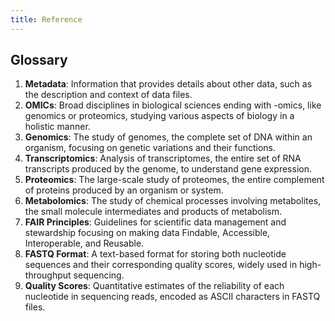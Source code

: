 ```yaml
---
title: Reference
---
```


## Glossary

1. **Metadata**: Information that provides details about other data, such as the description and context of data files.
2. **OMICs**: Broad disciplines in biological sciences ending with -omics, like genomics or proteomics, studying various aspects of biology in a holistic manner.
3. **Genomics**: The study of genomes, the complete set of DNA within an organism, focusing on genetic variations and their functions.
4. **Transcriptomics**: Analysis of transcriptomes, the entire set of RNA transcripts produced by the genome, to understand gene expression.
5. **Proteomics**: The large-scale study of proteomes, the entire complement of proteins produced by an organism or system.
6. **Metabolomics**: The study of chemical processes involving metabolites, the small molecule intermediates and products of metabolism.
7. **FAIR Principles**: Guidelines for scientific data management and stewardship focusing on making data Findable, Accessible, Interoperable, and Reusable.
8. **FASTQ Format**: A text-based format for storing both nucleotide sequences and their corresponding quality scores, widely used in high-throughput sequencing.
9. **Quality Scores**: Quantitative estimates of the reliability of each nucleotide in sequencing reads, encoded as ASCII characters in FASTQ files.
